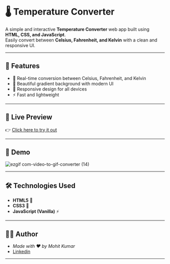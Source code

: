 # 🌡️ Temperature Converter

A simple and interactive **Temperature Converter** web app built using **HTML, CSS, and JavaScript**.  
Easily convert between **Celsius, Fahrenheit, and Kelvin** with a clean and responsive UI.  

---

## 🚀 Features
- 🔄 Real-time conversion between Celsius, Fahrenheit, and Kelvin  
- 🎨 Beautiful gradient background with modern UI  
- 📱 Responsive design for all devices  
- ⚡ Fast and lightweight  

---

## 🔗 Live Preview
👉 [Click here to try it out](https://temperatute-converter.netlify.app/)  

---

## 📸 Demo

![ezgif com-video-to-gif-converter (14)](https://github.com/user-attachments/assets/0964aee6-daac-44d2-80a4-6a530edef39b)


---

## 🛠️ Technologies Used
- **HTML5** 🧾  
- **CSS3** 🎨  
- **JavaScript (Vanilla)** ⚡  

---

## 👨‍💻 Author

- *Made with ❤️ by Mohit Kumar*
- [Linkedin](https://www.linkedin.com/in/mohit-kumar16)

---

